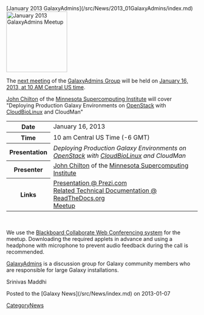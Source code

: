<div class='newsItemHeader'>[January 2013 GalaxyAdmins](/src/News/2013_01GalaxyAdmins/index.md)</div>

<div class='right'><a href='/src/Community/GalaxyAdmins/Meetups/2013_01_16/index.md'><img src="/src/Images/Logos/GalaxyAdmins.png" alt="January 2013 GalaxyAdmins Meetup" width="160" /></a> </div>

The [next meeting](/src/Community/GalaxyAdmins/Meetups/2013_01_16/index.md) of the [GalaxyAdmins Group](/src/Community/GalaxyAdmins/index.md) will be held on [January 16, 2013, at 10 AM Central US time](/src/Community/GalaxyAdmins/Meetups/2013_01_16/index.md).  

[John Chilton](https://www.msi.umn.edu/users/chilton) of the [Minnesota Supercomputing Institute](https://www.msi.umn.edu/) will cover "Deploying Production Galaxy Environments on [OpenStack](http://www.openstack.org/) with [CloudBioLinux](http://cloudbiolinux.org/) and CloudMan"

<table>
  <tr>
    <th> Date </th>
    <td> January 16, 2013 </td>
  </tr>
  <tr>
    <th> Time </th>
    <td> 10 am Central US Time (-6 GMT) </td>
  </tr>
  <tr>
    <th> Presentation </th>
    <td> <em>Deploying Production Galaxy Environments on <a href='http://www.openstack.org/'>OpenStack</a> with <a href='http://cloudbiolinux.org/'>CloudBioLinux</a> and CloudMan</em> </td>
  </tr>
  <tr>
    <th> Presenter </th>
    <td> <a href='https://www.msi.umn.edu/users/chilton'>John Chilton</a> of the <a href='https://www.msi.umn.edu/'>Minnesota Supercomputing Institute</a>  </td>
  </tr>
  <tr>
    <th> Links </th>
    <td> <a href='http://bitly.com/prodcloudman-slides'>Presentation @ Prezi.com</a><strong><br /> </strong><a href='http://bitly.com/prodcloudman'>Related Technical Documentation @ ReadTheDocs.org</a><strong><br /> </strong><a href='https://globalcampus.uiowa.edu/join_meeting.html?meetingId=1262341808106'>Meetup</a><strong> </td>
  </tr>
</table>


<br />

We use the [Blackboard Collaborate Web Conferencing system](/src/Community/GalaxyAdmins/Meetups/WebinarTech/index.md) for the meetup. Downloading the required applets in advance and using a headphone with microphone to prevent audio feedback during the call is recommended.

[GalaxyAdmins](/src/Community/GalaxyAdmins/index.md) is a discussion group for Galaxy community members who are responsible for large Galaxy installations. 

Srinivas Maddhi

<div class='newsItemFooter'>Posted to the [Galaxy News](/src/News/index.md) on 2013-01-07</div>

[CategoryNews](/src/CategoryNews/index.md)
